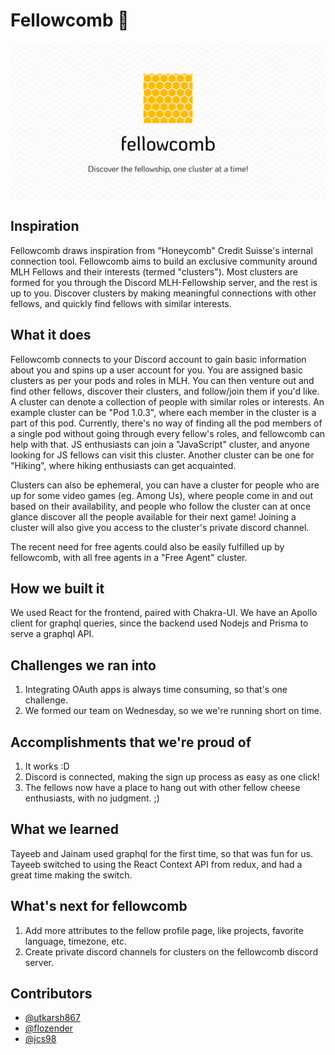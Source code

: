 # Fellowcomb 🍯

<p align="center">
    <img align="center" src="./assets/poster.png" alt="fellowcomb">
</p>

## Inspiration

Fellowcomb draws inspiration from "Honeycomb" Credit Suisse's internal connection tool. Fellowcomb aims to build an exclusive community around MLH Fellows and their interests (termed "clusters"). Most clusters are formed for you through the Discord MLH-Fellowship server, and the rest is up to you. Discover clusters by making meaningful connections with other fellows, and quickly find fellows with similar interests.

## What it does

Fellowcomb connects to your Discord account to gain basic information about you and spins up a user account for you. You are assigned basic clusters as per your pods and roles in MLH. You can then venture out and find other fellows, discover their clusters, and follow/join them if you'd like. A cluster can denote a collection of people with similar roles or interests. An example cluster can be "Pod 1.0.3", where each member in the cluster is a part of this pod. Currently, there's no way of finding all the pod members of a single pod without going through every fellow's roles, and fellowcomb can help with that. JS enthusiasts can join a "JavaScript" cluster, and anyone looking for JS fellows can visit this cluster. Another cluster can be one for "Hiking", where hiking enthusiasts can get acquainted.

Clusters can also be ephemeral, you can have a cluster for people who are up for some video games (eg. Among Us), where people come in and out based on their availability, and people who follow the cluster can at once glance discover all the people available for their next game! Joining a cluster will also give you access to the cluster's private discord channel.

The recent need for free agents could also be easily fulfilled up by fellowcomb, with all free agents in a "Free Agent" cluster.

## How we built it

We used React for the frontend, paired with Chakra-UI. We have an Apollo client for graphql queries, since the backend used Nodejs and Prisma to serve a graphql API.

## Challenges we ran into

1. Integrating OAuth apps is always time consuming, so that's one challenge.
2. We formed our team on Wednesday, so we we're running short on time.

## Accomplishments that we're proud of

1. It works :D
2. Discord is connected, making the sign up process as easy as one click!
3. The fellows now have a place to hang out with other fellow cheese enthusiasts, with no judgment. ;)

## What we learned

Tayeeb and Jainam used graphql for the first time, so that was fun for us. Tayeeb switched to using the React Context API from redux, and had a great time making the switch.

## What's next for fellowcomb

1. Add more attributes to the fellow profile page, like projects, favorite language, timezone, etc.
2. Create private discord channels for clusters on the fellowcomb discord server.

## Contributors

- [@utkarsh867](https://github.com/utkarsh867)
- [@flozender](https://github.com/flozender)
- [@jcs98](https://github.com/jcs98)
